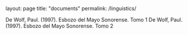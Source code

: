layout: page
title: "documents"
permalink: /linguistics/

De Wolf, Paul. (1997). Esbozo del Mayo Sonorense. Tomo 1
De Wolf, Paul. (1997). Esbozo del Mayo Sonorense. Tomo 2
